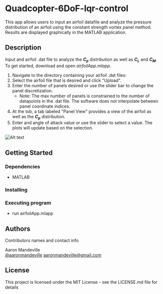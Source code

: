 # Quadcopter-6DoF-lqr-control

This app allows users to input an airfoil datafile and analyze the pressure distribution of an airfoil using the constant strength vortex panel method. Results are displayed graphically in the MATLAB application.

## Description

Input and airfoil .dat file to analyze the _**C<sub>p</sub>**_ distribution as well as _**C<sub>L</sub>**_ and _**C<sub>M</sub>**_. To get started, download and open _airfoilApp.mlapp_.

1. Navigate to the directory containing your airfoil .dat files:
2. Select the airfoil file that is desired and click "Upload".
3. Enter the number of panels desired or use the slider bar to change the panel discretization.
   * Note: The max number of panels is constrained to the number of datapoints in the .dat file. The software does not interpolate between panel coordinate indices.
4. At the tob, a tab labeled "Panel View" provides a view of the airfoil as well as the _**C<sub>p</sub>**_ distribution.
5. Enter and angle of attack value or use the slider to select a value. The plots will update based on the selection.

![Alt text](/screenshots/LQR_ROS.gif?raw=true "LQR Controller Running in Gazebo")


## Getting Started

### Dependencies

* MATLAB

### Installing


### Executing program

* run airfoilApp.mlapp

## Authors

Contributors names and contact info

Aaron Mandeville  
[@aaronmandeville](https://www.linkedin.com/in/aaronmandeville/)
aaronmandeville@gmail.com


## License

This project is licensed under the MIT License - see the LICENSE.md file for details
